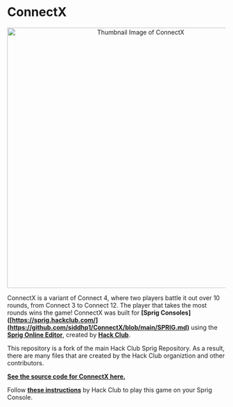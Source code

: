 # ConnectX

<p align="center"><a><img width="600" alt="Thumbnail Image of ConnectX" src="https://raw.githubusercontent.com/siddhp1/ConnectX/main/games/img/ConnectX.png"></a></p>

ConnectX is a variant of Connect 4, where two players battle it out over 10 rounds, from Connect 3 to Connect 12. The player that takes the most rounds wins the game! ConnectX was built for **[Sprig Consoles]([https://sprig.hackclub.com/](https://github.com/siddhp1/ConnectX/blob/main/SPRIG.md)** using the **[Sprig Online Editor](https://sprig.hackclub.com/editor)**, created by **[Hack Club](https://hackclub.com/)**. 

This repository is a fork of the main Hack Club Sprig Repository. As a result, there are many files that are created by the Hack Club organiztion and other contributors. 

**[See the source code for ConnectX here.](https://github.com/siddhp1/ConnectX/blob/main/games/ConnectX.js)**

Follow **[these instructions](https://github.com/siddhp1/ConnectX/blob/main/docs/UPLOAD.md)** by Hack Club to play this game on your Sprig Console. 
